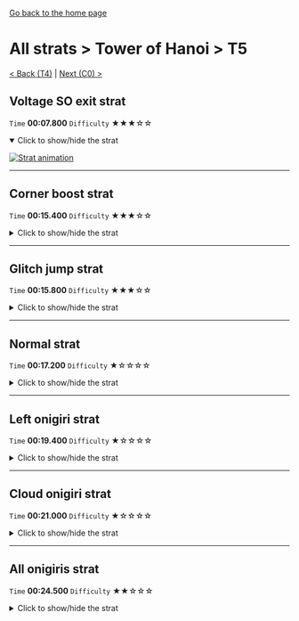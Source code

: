 [Go back to the home page](https://github.com/Doublevil/scbspeedrun)

# All strats > Tower of Hanoi > T5

[< Back (T4)](https://github.com/Doublevil/scbspeedrun/blob/main/levels/all_lvl/T/T4.md) | [Next (C0) >](https://github.com/Doublevil/scbspeedrun/blob/main/levels/all_lvl/C/C0.md)

## Voltage SO exit strat

`Time` **00:07.800** `Difficulty` ★★★☆☆
<details open>
  <summary>Click to show/hide the strat</summary>

  [![Strat animation](https://github.com/Doublevil/scbspeedrun/blob/main/media/levels/T/T5_VoltageSOExit.webp)](https://github.com/Doublevil/scbspeedrun/blob/main/media/levels/T/T5_VoltageSOExit.mp4?raw=true)
</details>

---
## Corner boost strat

`Time` **00:15.400** `Difficulty` ★★★☆☆
<details>
  <summary>Click to show/hide the strat</summary>

  [![Strat animation](https://github.com/Doublevil/scbspeedrun/blob/main/media/levels/T/T5_CornerBoostStrat.webp)](https://github.com/Doublevil/scbspeedrun/blob/main/media/levels/T/T5_CornerBoostStrat.mp4?raw=true)

  **Notes**
  - Using a corner boost, we can reach the first ledge on the stairway.
  - It's pretty lenient, but still hard to get. If you don't get the corner boost, you can still fallback to the glitch jump strat.
</details>

---
## Glitch jump strat

`Time` **00:15.800** `Difficulty` ★★★☆☆
<details>
  <summary>Click to show/hide the strat</summary>

  [![Strat animation](https://github.com/Doublevil/scbspeedrun/blob/main/media/levels/T/T5_OptimizedStrat.webp)](https://github.com/Doublevil/scbspeedrun/blob/main/media/levels/T/T5_OptimizedStrat.mp4?raw=true)

  **Notes**
  - Remember to cancel your jumps when you don't need full height.
  - The wall jumps over the glitch blocks on the left wall look scary... and they are. You have to time your wall jumps right to make it past them. This is what makes it a difficult strat.
  - The first glitch block wall jump is pretty consistent and easy to get. For the second one, you'll have to really think about how to adjust your jump height and it might not be worth going for it.
  - Outside the tower, make sure to get the jumps across the gaps early or you'll have to stop your horizontal momentum.
</details>

---
## Normal strat

`Time` **00:17.200** `Difficulty` ★☆☆☆☆
<details>
  <summary>Click to show/hide the strat</summary>

  [![Strat animation](https://github.com/Doublevil/scbspeedrun/blob/main/media/levels/T/T5_Strat.webp)](https://github.com/Doublevil/scbspeedrun/blob/main/media/levels/T/T5_Strat.mp4?raw=true)

  **Notes**
  - Inside the tower, canceling jumps saves quite a bit of time.
  - Outside the tower, make sure to get the jumps across the gaps early or you'll have to stop your horizontal momentum.
</details>

---
## Left onigiri strat

`Time` **00:19.400** `Difficulty` ★☆☆☆☆
<details>
  <summary>Click to show/hide the strat</summary>

  [![Strat animation](https://github.com/Doublevil/scbspeedrun/blob/main/media/levels/T/T5_LeftOnigiri.webp)](https://github.com/Doublevil/scbspeedrun/blob/main/media/levels/T/T5_LeftOnigiri.mp4?raw=true)
</details>

---
## Cloud onigiri strat

`Time` **00:21.000** `Difficulty` ★☆☆☆☆
<details>
  <summary>Click to show/hide the strat</summary>

  [![Strat animation](https://github.com/Doublevil/scbspeedrun/blob/main/media/levels/T/T5_CloudOnigiri.webp)](https://github.com/Doublevil/scbspeedrun/blob/main/media/levels/T/T5_CloudOnigiri.mp4?raw=true)
</details>

---
## All onigiris strat

`Time` **00:24.500** `Difficulty` ★★☆☆☆
<details>
  <summary>Click to show/hide the strat</summary>

  [![Strat animation](https://github.com/Doublevil/scbspeedrun/blob/main/media/levels/T/T5_DoubleOnigiri.webp)](https://github.com/Doublevil/scbspeedrun/blob/main/media/levels/T/T5_DoubleOnigiri.mp4?raw=true)
</details>
